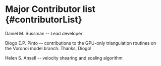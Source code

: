 # Major Contributor list {#contributorList}

Daniel M. Sussman -- Lead developer

Diogo E.P. Pinto -- contributions to the GPU-only triangulation routines on the Voronoi model branch. Thanks, Diogo!

Helen S. Ansell -- velocity shearing and scaling algorithm
